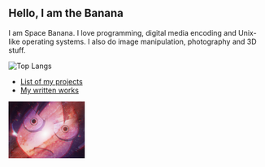 ## Hello, I am the Banana
I am Space Banana. I love programming, digital media encoding and Unix-like operating systems. I also do image manipulation, photography and 3D stuff.
   
![Top Langs](https://github-readme-stats.vercel.app/api/top-langs/?username=spacebanana420&layout=compact&theme=dark)

* [List of my projects](projects.md)
* [My written works](https://github.com/spacebanana420/writtenworks)

<img src="img/Yukaridromeda_quarter.png" width="150" />
